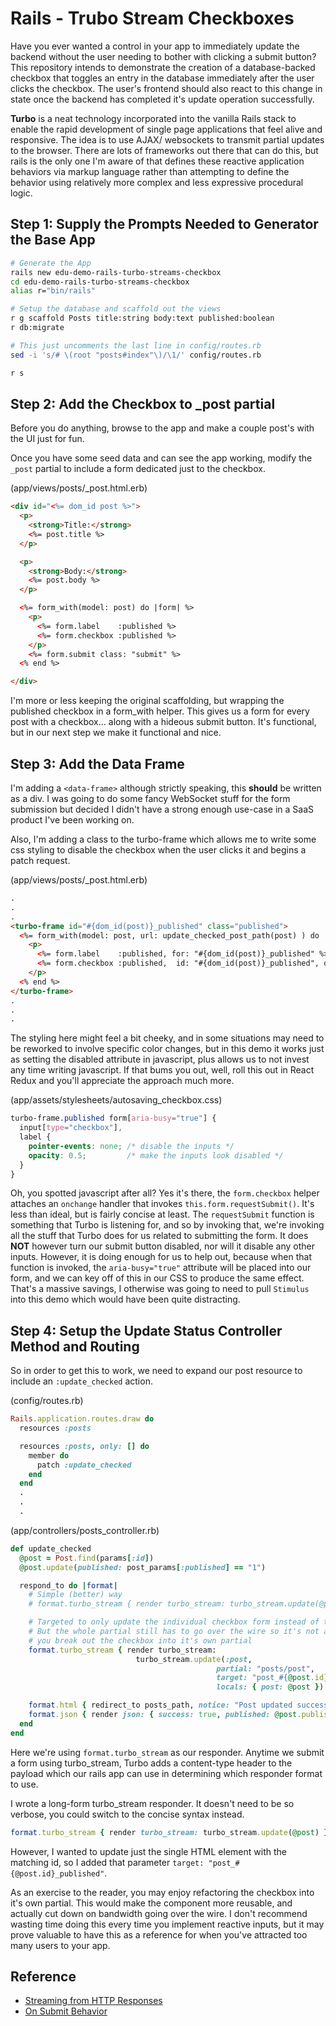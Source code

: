 # Rails - Trubo Stream Checkboxes

Have you ever wanted a control in your app to immediately update the backend without the user needing to bother with clicking a submit button?  This repository intends to demonstrate the creation of a database-backed checkbox that toggles an entry in the database immediately after the user clicks the checkbox.  The user's frontend should also react to this change in state once the backend has completed it's update operation successfully.

**Turbo** is a neat technology incorporated into the vanilla Rails stack to enable the rapid development of single page applications that feel alive and responsive. The idea is to use AJAX/ websockets to transmit partial updates to the browser.  There are lots of frameworks out there that can do this, but rails is the only one I'm aware of that defines these reactive application behaviors via markup language rather than attempting to define the behavior using relatively more complex and less expressive procedural logic.

## Step 1: Supply the Prompts Needed to Generator the Base App

```bash
# Generate the App
rails new edu-demo-rails-turbo-streams-checkbox
cd edu-demo-rails-turbo-streams-checkbox
alias r="bin/rails"

# Setup the database and scaffold out the views
r g scaffold Posts title:string body:text published:boolean
r db:migrate

# This just uncomments the last line in config/routes.rb
sed -i 's/# \(root "posts#index"\)/\1/' config/routes.rb

r s
```

## Step 2: Add the Checkbox to _post partial

Before you do anything, browse to the app and make a couple post's with the UI just for fun.  

Once you have some seed data and can see the app working, modify the `_post` partial to include a form dedicated just to the checkbox.  

(app/views/posts/_post.html.erb)
```html
<div id="<%= dom_id post %>">
  <p>
    <strong>Title:</strong>
    <%= post.title %>
  </p>

  <p>
    <strong>Body:</strong>
    <%= post.body %>
  </p>

  <%= form_with(model: post) do |form| %>
    <p>
      <%= form.label    :published %>
      <%= form.checkbox :published %>
    </p>
    <%= form.submit class: "submit" %>
  <% end %>

</div>
```

I'm more or less keeping the original scaffolding, but wrapping the published checkbox in a form_with helper.  This gives us a form for every post with a checkbox... along with a hideous submit button.  It's functional, but in our next step we make it functional and nice.


## Step 3: Add the Data Frame

I'm adding a `<data-frame>` although strictly speaking, this **should** be written as a div.  I was going to do some fancy WebSocket stuff for the form submission but decided I didn't have a strong enough use-case in a SaaS product I've been working on.  

Also, I'm adding a class to the turbo-frame which allows me to write some css styling to disable the checkbox when the user clicks it and begins a patch request.  

(app/views/posts/_post.html.erb)
```html
.
.
.
<turbo-frame id="#{dom_id(post)}_published" class="published">
  <%= form_with(model: post, url: update_checked_post_path(post) ) do |form| %>
    <p>
      <%= form.label    :published, for: "#{dom_id(post)}_published" %>
      <%= form.checkbox :published,  id: "#{dom_id(post)}_published", onchange: "this.form.requestSubmit()"  %>
    </p>
  <% end %>
</turbo-frame>
.
.
.
```

The styling here might feel a bit cheeky, and in some situations may need to be reworked to involve specific color changes, but in this demo it works just as setting the disabled attribute in javascript, plus allows us to not invest any time writing javascript.  If that bums you out, well, roll this out in React Redux and you'll appreciate the approach much more.  

(app/assets/stylesheets/autosaving_checkbox.css)
```css
turbo-frame.published form[aria-busy="true"] {
  input[type="checkbox"],
  label {
    pointer-events: none; /* disable the inputs */
    opacity: 0.5;         /* make the inputs look disabled */
  }
}
```

Oh, you spotted javascript after all?  Yes it's there, the `form.checkbox` helper attaches an `onchange` handler that invokes `this.form.requestSubmit()`.  It's less than ideal, but is fairly concise at least.  The `requestSubmit` function is something that Turbo is listening for, and so by invoking that, we're invoking all the stuff that Turbo does for us related to submitting the form.  It does **NOT** however turn our submit button disabled, nor will it disable any other inputs.  However, it is doing enough for us to help out, because when that function is invoked, the `aria-busy="true"` attribute will be placed into our form, and we can key off of this in our CSS to produce the same effect.  That's a massive savings, I otherwise was going to need to pull `Stimulus` into this demo which would have been quite distracting.  


## Step 4: Setup the Update Status Controller Method and Routing

So in order to get this to work, we need to expand our post resource to include an `:update_checked` action.  

(config/routes.rb)
```ruby
Rails.application.routes.draw do
  resources :posts

  resources :posts, only: [] do
    member do
      patch :update_checked
    end
  end
  .
  .
  .
```

(app/controllers/posts_controller.rb)
```ruby
def update_checked
  @post = Post.find(params[:id])
  @post.update(published: post_params[:published] == "1")

  respond_to do |format|
    # Simple (better) way
    # format.turbo_stream { render turbo_stream: turbo_stream.update(@post) }

    # Targeted to only update the individual checkbox form instead of the entire _post.html.erb partial
    # But the whole partial still has to go over the wire so it's not any more bandwidth efficient unless
    # you break out the checkbox into it's own partial
    format.turbo_stream { render turbo_stream:
                            turbo_stream.update(:post,
                                              partial: "posts/post",
                                              target: "post_#{@post.id}_published",
                                              locals: { post: @post }) }

    format.html { redirect_to posts_path, notice: "Post updated successfully" }
    format.json { render json: { success: true, published: @post.published } }
  end
end
```

Here we're using `format.turbo_stream` as our responder.  Anytime we submit a form using turbo_stream, Turbo adds a content-type header to the payload which our rails app can use in determining which responder format to use.  

I wrote a long-form turbo_stream responder.  It doesn't need to be so verbose, you could switch to the concise syntax instead.

```ruby
format.turbo_stream { render turbo_stream: turbo_stream.update(@post) }
```

However, I wanted to update just the single HTML element with the matching id, so I added that parameter `target: "post_#{@post.id}_published"`.  

As an exercise to the reader, you may enjoy refactoring the checkbox into it's own partial.  This would make the component more reusable, and actually cut down on bandwidth going over the wire.  I don't recommend wasting time doing this every time you implement reactive inputs, but it may prove valuable to have this as a reference for when you've attracted too many users to your app.  


## Reference
- [Streaming from HTTP Responses](https://turbo.hotwired.dev/handbook/streams#streaming-from-http-responses)
- [On Submit Behavior](https://github.com/hotwired/turbo/pull/386)
